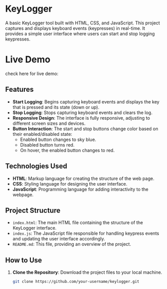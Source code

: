 # KeyLogger

A basic KeyLogger tool built with HTML, CSS, and JavaScript. This project captures and displays keyboard events (keypresses) in real-time. It provides a simple user interface where users can start and stop logging keypresses.

# Live Demo
check here for live demo: 

## Features

- **Start Logging**: Begins capturing keyboard events and displays the key that is pressed and its state (down or up).
- **Stop Logging**: Stops capturing keyboard events and clears the log.
- **Responsive Design**: The interface is fully responsive, adjusting to different screen sizes and devices.
- **Button Interaction**: The start and stop buttons change color based on their enabled/disabled state:
  - Enabled button changes to sky blue.
  - Disabled button turns red.
  - On hover, the enabled button changes to red.

## Technologies Used

- **HTML**: Markup language for creating the structure of the web page.
- **CSS**: Styling language for designing the user interface.
- **JavaScript**: Programming language for adding interactivity to the webpage.

## Project Structure

- `index.html`: The main HTML file containing the structure of the KeyLogger interface.
- `index.js`: The JavaScript file responsible for handling keypress events and updating the user interface accordingly.
- `README.md`: This file, providing an overview of the project.

## How to Use

1. **Clone the Repository**: Download the project files to your local machine.
   ```bash
   git clone https://github.com/your-username/keylogger.git
